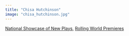 ```yaml
---
title: "Chisa Hutchinson"
image: "chisa_hutchinson.jpg"
---
```


[National Showcase of New Plays](/affiliated-artists/national-showcase-of-new-plays), [Rolling World Premieres](/affiliated-artists/rolling-world-premieres)
